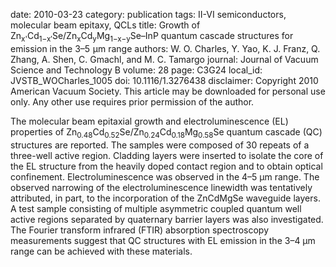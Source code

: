 date: 2010-03-23
category: publication
tags: II-VI semiconductors, molecular beam epitaxy, QCLs
title: Growth of Zn<sub>x'</sub>Cd<sub>1−x′</sub>Se/Zn<sub>x</sub>Cd<sub>y</sub>Mg<sub>1−x−y</sub>Se–InP quantum cascade structures for emission in the 3–5 μm range
authors: W. O. Charles, Y. Yao, K. J. Franz, Q. Zhang, A. Shen, C. Gmachl, and M. C. Tamargo
journal: Journal of Vacuum Science and Technology B
volume: 28
page: C3G24
local_id: JVSTB_WOCharles_1005
doi: 10.1116/1.3276438
disclaimer: Copyright 2010 American Vacuum Society. This article may be downloaded for personal use only. Any other use requires prior permission of the author.

The molecular beam epitaxial growth and electroluminescence (EL) properties of
Zn<sub>0.48</sub>Cd<sub>0.52</sub>Se/Zn<sub>0.24</sub>Cd<sub>0.18</sub>Mg<sub>0.58</sub>Se
quantum cascade (QC) structures are reported. The samples were composed of 30
repeats of a three-well active region. Cladding layers were inserted to isolate
the core of the EL structure from the heavily doped contact region and to obtain
optical confinement. Electroluminescence was observed in the 4–5 μm range. The
observed narrowing of the electroluminescence linewidth was tentatively
attributed, in part, to the incorporation of the ZnCdMgSe waveguide layers. A
test sample consisting of multiple asymmetric coupled quantum well active
regions separated by quaternary barrier layers was also investigated. The
Fourier transform infrared (FTIR) absorption spectroscopy measurements suggest
that QC structures with EL emission in the 3–4 μm range can be achieved with
these materials.